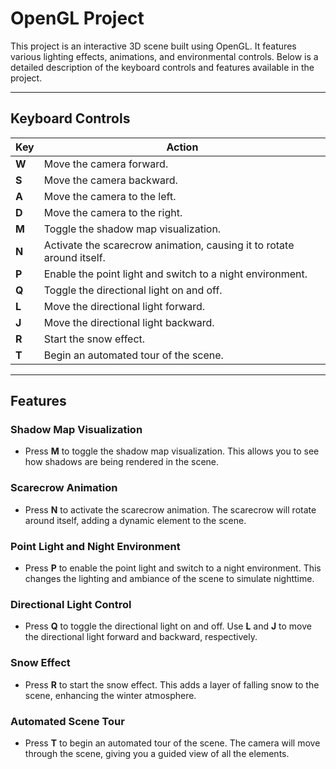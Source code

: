 # OpenGL Project

This project is an interactive 3D scene built using OpenGL. It features various lighting effects, animations, and environmental controls. Below is a detailed description of the keyboard controls and features available in the project.

---

## Keyboard Controls

| Key | Action |
|-----|--------|
| **W** | Move the camera forward. |
| **S** | Move the camera backward. |
| **A** | Move the camera to the left. |
| **D** | Move the camera to the right. |
| **M** | Toggle the shadow map visualization. |
| **N** | Activate the scarecrow animation, causing it to rotate around itself. |
| **P** | Enable the point light and switch to a night environment. |
| **Q** | Toggle the directional light on and off. |
| **L** | Move the directional light forward. |
| **J** | Move the directional light backward. |
| **R** | Start the snow effect. |
| **T** | Begin an automated tour of the scene. |

---

## Features

### Shadow Map Visualization
- Press **M** to toggle the shadow map visualization. This allows you to see how shadows are being rendered in the scene.

### Scarecrow Animation
- Press **N** to activate the scarecrow animation. The scarecrow will rotate around itself, adding a dynamic element to the scene.

### Point Light and Night Environment
- Press **P** to enable the point light and switch to a night environment. This changes the lighting and ambiance of the scene to simulate nighttime.

### Directional Light Control
- Press **Q** to toggle the directional light on and off. Use **L** and **J** to move the directional light forward and backward, respectively.

### Snow Effect
- Press **R** to start the snow effect. This adds a layer of falling snow to the scene, enhancing the winter atmosphere.

### Automated Scene Tour
- Press **T** to begin an automated tour of the scene. The camera will move through the scene, giving you a guided view of all the elements.

